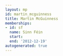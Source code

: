 ```yaml
---
layout: mp
id: martin_mcguinness
title: Martin McGuinness
memberships:
- id: sf
  name: Sinn Féin
  start: 
  end: '2012-12-19'
autogenerated: true
---
```

